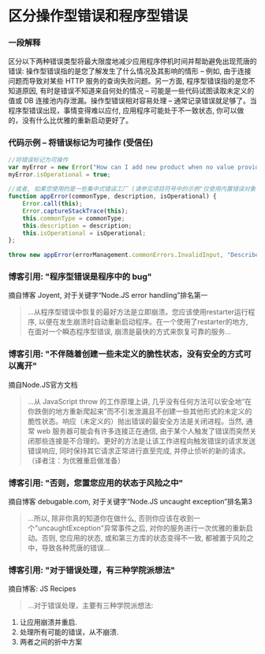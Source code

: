 # 区分操作型错误和程序型错误

### 一段解释

区分以下两种错误类型将最大限度地减少应用程序停机时间并帮助避免出现荒唐的错误: 操作型错误指的是您了解发生了什么情况及其影响的情形 – 例如, 由于连接问题而导致对某些 HTTP 服务的查询失败问题。另一方面, 程序型错误指的是您不知道原因, 有时是错误不知道来自何处的情况 – 可能是一些代码试图读取未定义的值或 DB 连接池内存泄漏。操作型错误相对容易处理 – 通常记录错误就足够了。当程序型错误出现，事情变得难以应付, 应用程序可能处于不一致状态, 你可以做的，没有什么比优雅的重新启动更好了。



### 代码示例 – 将错误标记为可操作 (受信任)

```javascript
//将错误标记为可操作 
var myError = new Error("How can I add new product when no value provided?");
myError.isOperational = true;
 
//或者, 如果您使用的是一些集中式错误工厂 (请参见项目符号中的示例"仅使用内置错误对象")
function appError(commonType, description, isOperational) {
    Error.call(this);
    Error.captureStackTrace(this);
    this.commonType = commonType;
    this.description = description;
    this.isOperational = isOperational;
};
 
throw new appError(errorManagement.commonErrors.InvalidInput, "Describe here what happened", true);

```

### 博客引用: "程序型错误是程序中的 bug"
 摘自博客 Joyent, 对于关键字“Node.JS error handling”排名第一
 
 > …从程序型错误中恢复的最好方法是立即崩溃。您应该使用restarter运行程序, 以便在发生崩溃时自动重新启动程序。在一个使用了restarter的地方, 在面对一个瞬态程序型错误, 崩溃是最快的方式来恢复可靠的服务…

 ### 博客引用: "不伴随着创建一些未定义的脆性状态，没有安全的方式可以离开"
 摘自Node.JS官方文档
 
 > …从 JavaScript throw 的工作原理上讲, 几乎没有任何方法可以安全地“在你跌倒的地方重新爬起来”而不引发泄漏且不创建一些其他形式的未定义的脆性状态。响应（未定义的）抛出错误的最安全方法是关闭进程。当然, 通常 web 服务器可能会有许多连接正在通信, 由于某个人触发了错误而突然关闭那些连接是不合理的。更好的方法是让该工作进程向触发错误的请求发送错误响应, 同时保持其它请求正常进行直至完成, 并停止侦听的新的请求。（译者注：为优雅重启做准备）

 ### 博客引用: "否则，您置您应用的状态于风险之中"
  摘自博客 debugable.com, 对于关键字“Node.JS uncaught exception”排名第3
 
 > …所以, 除非你真的知道你在做什么, 否则你应该在收到一个"uncaughtException"异常事件之后, 对你的服务进行一次优雅的重新启动。否则, 您应用的状态, 或和第三方库的状态变得不一致, 都被置于风险之中，导致各种荒唐的错误…

 ### 博客引用: "对于错误处理，有三种学院派想法"
 摘自博客: JS Recipes
 
 > …对于错误处理，主要有三种学院派想法:
1. 让应用崩溃并重启.
2. 处理所有可能的错误，从不崩溃.
3. 两者之间的折中方案
